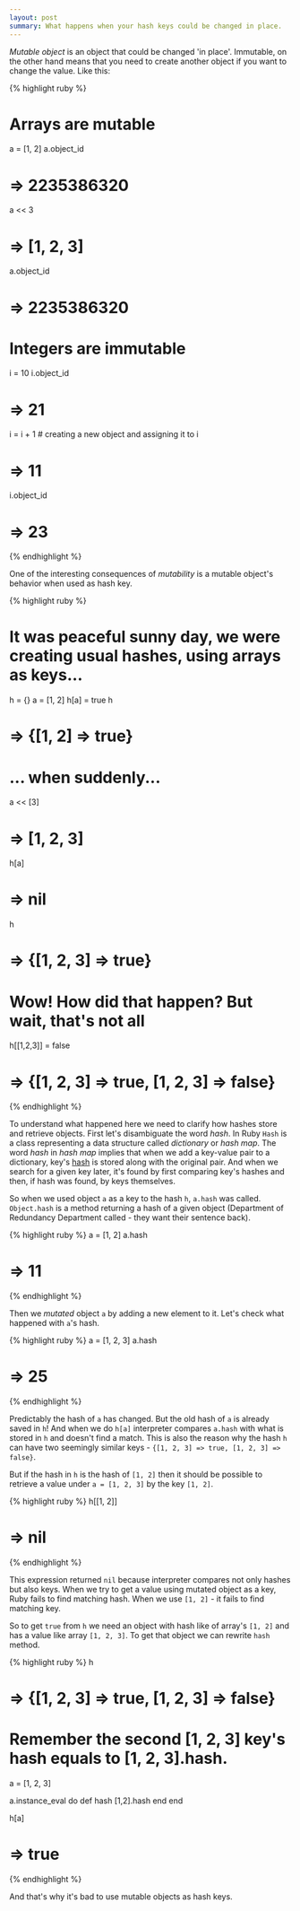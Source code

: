 ```yaml
---
layout: post
summary: What happens when your hash keys could be changed in place.
---
```


*Mutable object* is an object that could be changed 'in place'. Immutable, on the other hand means that you need to create another object if you want to change the value. Like this:

{% highlight ruby %}
# Arrays are mutable
a = [1, 2]
a.object_id
# => 2235386320
a << 3
# => [1, 2, 3]
a.object_id
# => 2235386320

# Integers are immutable
i = 10
i.object_id
# => 21
i = i + 1 # creating a new object and assigning it to i
# => 11
i.object_id
# => 23
{% endhighlight %}

One of the interesting consequences of *mutability* is a mutable object's behavior when used as hash key.

{% highlight ruby %}
# It was peaceful sunny day, we were creating usual hashes, using arrays as keys...
h = {}
a = [1, 2]
h[a] = true
h
# => {[1, 2] => true}

# ... when suddenly...
a << [3]
# => [1, 2, 3]
h[a]
# => nil
h
# => {[1, 2, 3] => true}

# Wow! How did that happen? But wait, that's not all
h[[1,2,3]] = false
# => {[1, 2, 3] => true, [1, 2, 3] => false}
{% endhighlight %}

To understand what happened here we need to clarify how hashes store and retrieve objects. First let's disambiguate the word *hash*. In Ruby `Hash` is a class representing a data structure called *dictionary* or *hash map*. The word *hash* in *hash map* implies that when we add a key-value pair to a dictionary, key's [hash](http://en.wikipedia.org/wiki/Hash_function) is stored along with the original pair. And when we search for a given key later, it's found by first comparing key's hashes and then, if hash was found, by keys themselves.

So when we used object `a` as a key to the hash `h`, `a.hash` was called. `Object.hash` is a method returning a hash of a given object (Department of Redundancy Department called - they want their sentence back).

{% highlight ruby %}
a = [1, 2]
a.hash
# => 11
{% endhighlight %}

Then we *mutated* object `a` by adding a new element to it. Let's check what happened with `a`'s hash.

{% highlight ruby %}
a = [1, 2, 3]
a.hash
# => 25
{% endhighlight %}

Predictably the hash of `a` has changed. But the old hash of `a` is already saved in `h`! And when we do `h[a]` interpreter compares `a.hash` with what is stored in `h` and doesn't find a match. This is also the reason why the hash `h` can have two seemingly similar keys - `{[1, 2, 3] => true, [1, 2, 3] => false}`.

But if the hash in `h` is the hash of `[1, 2]` then it should be possible to retrieve a value under `a = [1, 2, 3]` by the key `[1, 2]`.

{% highlight ruby %}
h[[1, 2]]
# => nil
{% endhighlight %}

This expression returned `nil` because interpreter compares not only hashes but also keys. When we try to get a value using mutated object as a key, Ruby fails to find matching hash. When we use `[1, 2]` - it fails to find matching key.

So to get `true` from `h` we need an object with hash like of array's `[1, 2]` and has a value like array `[1, 2, 3]`. To get that object we can rewrite `hash` method.

{% highlight ruby %}
h
# => {[1, 2, 3] => true, [1, 2, 3] => false}
# Remember the second [1, 2, 3] key's hash equals to [1, 2, 3].hash.
a = [1, 2, 3]

a.instance_eval do
  def hash
    [1,2].hash
  end
end

h[a]
# => true
{% endhighlight %}

And that's why it's bad to use mutable objects as hash keys.
